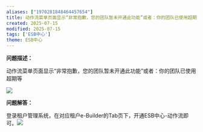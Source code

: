 ```yaml
---
aliases: ["1970281848464457654"]
title: 动作流菜单页面显示“非常抱歉，您的团队暂未开通此功能”或者：你的团队已使用超期等
created: 2025-07-15
modified: 2025-07-15
tags: ['ESB中心']
theme: ESB中心
---
```


**问题描述：**

动作流菜单页面显示“非常抱歉，您的团队暂未开通此功能”或者：你的团队已使用超期等

![](4b31401b1b0f32aa11ca325e56f0b8f7.jpg)

**问题解答：**

登录租户管理系统，在对应租户e-Builder的Tab页下，开通ESB中心-动作流即可。![](b58f9e883d5daff9786a47cc92335532.jpg)